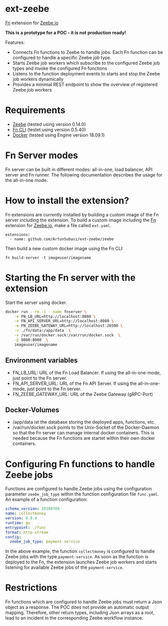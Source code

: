 # ext-zeebe
[Fn](https://fnproject.io/) extension for [Zeebe.io](http://zeebe.io/)

**This is a prototype for a POC - it is not production ready!**

Features:
* Connects Fn functions to Zeebe to handle jobs. Each Fn function can be configured to handle a specific Zeebe job type.
* Starts Zeebe job workers which subscribe to the configured Zeebe job types and invoke the configured Fn functions
* Listens to the function deployment events to starts and stop the Zeebe job workers dynamically
* Provides a minimal REST endpoint to show the overview of registered Zeebe job workers

# Requirements
* [Zeebe](https://zeebe.io/) (tested using version 0.14.0)
* [Fn CLI](https://github.com/fnproject/cli) (testet using version 0.5.40)
* [Docker](https://www.docker.com/) (tested using Engine version 18.09.1)

# Fn Server modes
Fn server can be built in different modes: all-in-one, load balancer, API server and Fn runner. The following documentation describes the usage for the all-in-one mode.

# How to install the extension?
Fn extensions are currently installed by building a custom image of the Fn server including the extension. To build a custom image including the [Fn](https://fnproject.io/) extension for [Zeebe.io](http://zeebe.io/), make a file called `ext.yaml`.

```
extensions:
  - name: github.com/ArtunSubasi/ext-zeebe/zeebe
```

Then build a new custom docker image using the Fn CLI:

```
fn build-server -t imageuser/imagename
```

# Starting the Fn server with the extension

Start the server using docker.

```sh
docker run --rm -i --name fnserver \
    -e FN_LB_URL=http://localhost:8080 \
    -e FN_API_SERVER_URL=http://localhost:8080 \
    -e FN_ZEEBE_GATEWAY_URL=http://localhost:26500 \
    -v ./fn/data:/app/data  \
    -v /var/run/docker.sock:/var/run/docker.sock  \
    -p 8080:8080  \
    imageuser/imagename
```

## Environment variables
* FN_LB_URL: URL of the Fn Load Balancer. If using the all-in-one-mode, just point to the Fn server.
* FN_API_SERVER_URL: URL of the Fn API Server. If using the all-in-one-mode, just point to the Fn server.
* FN_ZEEBE_GATEWAY_URL: URL of the Zeebe Gateway (gRPC-Port)


## Docker-Volumes
* /app/data ist the database storing the deployed apps, functions, etc.
* /var/run/docker.sock points to the Unix-Socket of the Docker-Daemon so that the Fn server can manage internal docker containers. This is needed because the Fn functions are startet within their own docker containers.

# Configuring Fn functions to handle Zeebe jobs
Functions are configured to handle Zeebe jobs using the configuration parameter `zeebe_job_type` within the function configuration file `func.yaml`. An example of a function configuration:

```yaml
schema_version: 20180708
name: collectmoney
version: 0.0.4
runtime: go
entrypoint: ./func
format: http-stream
config:
  zeebe_job_type: payment-service
```
In the above example, the function `collectmoney` is configured to handle Zeebe jobs with the type `payment-service`. As soon as the function is deployed to the Fn, the extension launches Zeebe job workers and starts listening for available Zeebe jobs of the `payment-service`.

# Restrictions
Fn functions which are configured to handle Zeebe jobs must return a Json object as a response. The POC does not provide an automatic output mapping. Therefore, other return types, including Json arrays as a root, lead to an incident in the corresponding Zeebe workflow instance.
